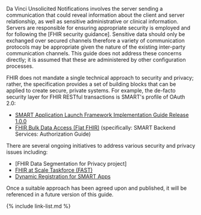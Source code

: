 
Da Vinci Unsolicited Notifications involves the server sending a communication that could reveal information about the client and server relationship, as well as sensitive administrative or clinical information.  Servers are responsible for ensuring appropriate security is employed and for following the [FHIR security guidance]. Sensitive data should only be exchanged over secured channels therefore a variety of communication protocols may be appropriate given the nature of the existing inter-party communication channels. This guide does not address these concerns directly; it is assumed that these are administered by other configuration processes.  

<div class="stu-note" markdown="1">
FHIR does not mandate a single technical approach to security and privacy; rather, the specification provides a set of building blocks that can be applied to create secure, private systems.  For example, the de-facto security layer for FHIR RESTful transactions is SMART's profile of OAuth 2.0:

- [SMART Application Launch Framework Implementation Guide Release 1.0.0]
- [FHIR Bulk Data Access (Flat FHIR)] (specifically: SMART Backend Services: Authorization Guide)

There are several ongoing initiatives to address various security and privacy issues including:

- [FHIR Data Segmentation for Privacy project]
- [FHIR at Scale Taskforce (FAST)]
- [Dynamic Registration for SMART Apps]

Once a suitable approach has been agreed upon and published, it will be referenced in a future version of this guide.
</div>

{% include link-list.md %}


[SMART Application Launch Framework Implementation Guide Release 1.0.0]: http://www.hl7.org/fhir/smart-app-launch/
[FHIR Bulk Data Access (Flat FHIR)]: https://hl7.org/fhir/uv/bulkdata/
[FHIR at Scale Taskforce (FAST)]: https://oncprojectracking.healthit.gov/wiki/pages/viewpage.action?pageId=43614268
[Dynamic Registration for SMART Apps]: http://www.udap.org/udap-dynamic-client-registration.html

